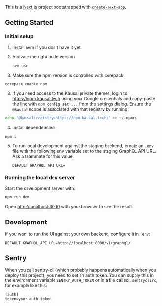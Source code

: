 This is a [Next.js](https://nextjs.org/) project bootstrapped with [`create-next-app`](https://github.com/vercel/next.js/tree/canary/packages/create-next-app).

## Getting Started

### Initial setup

1. Install nvm if you don't have it yet.
2. Activate the right node version

   ```bash
   nvm use
   ```

3. Make sure the npm version is controlled with corepack:

```bash
corepack enable npm
```

3. If you need access to the Kausal private themes, login to https://npm.kausal.tech
   using your Google credentials and copy-paste the line with `npm config set ...` from
   the settings dialog. Ensure the `@kausal` scope is associated with that registry by
   running:

```bash
echo '@kausal:registry=https://npm.kausal.tech/' >> ~/.npmrc
```

4. Install dependencies:

```bash
npm i
```

5. To run local development against the staging backend, create an `.env` file with the following env variable set to the staging GraphQL API URL. Ask a teammate for this value.

   ```
   DEFAULT_GRAPHQL_API_URL=
   ```

### Running the local dev server

Start the development server with:

```bash
npm run dev
```

Open [http://localhost:3000](http://localhost:3000) with your browser to see the result.

## Development

If you want to run the UI against your own backend, configure it in `.env`:

```
DEFAULT_GRAPHQL_API_URL=http://localhost:8000/v1/graphql/
```

## Sentry

When you call sentry-cli (which probably happens automatically when you deploy this project), you need to set an auth token. You can supply this in the environment variable `SENTRY_AUTH_TOKEN` or in a file called `.sentryclirc`, for example like this:

```
[auth]
token=your-auth-token
```
